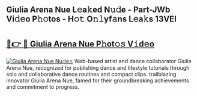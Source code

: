 ## Giulia Arena Nue L𝚎a𝚔ed N𝚞𝚍e - Part-JWb Vi𝚍𝚎o P𝚑𝚘tos - H𝚘𝚝 O𝚗𝚕yf𝚊ns L𝚎a𝚔s 13VEl

# <h2><a href="http://kfctvim.oniu.top/?m=Giulia+Arena+Nue">🔗👉 🔴 Giulia Arena Nue P𝚑ot𝚘𝚜 V𝚒d𝚎o</a></h2>

[![Giulia Arena Nue Nu𝚍e𝚜](https://i.imgur.com/0qMVB7G.gif)](http://kfctvim.oniu.top/?m=Giulia+Arena+Nue)
Web-based artist and dance collaborator Giulia Arena Nue, recognized for publishing dance and lifestyle tutorials through solo and collaborative dance routines and compact clips. trailblazing innovator Giulia Arena Nue, famed for their groundbreaking achievements and commitment to progress.  
